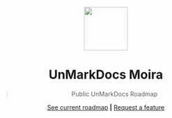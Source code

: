 <p align="center">
  <img height="100" src="https://i.imgur.com/pWvj1DY.png" />
</p>
<h1 align="center">UnMarkDocs Moira</h1>
<blockquote align="center">Public UnMarkDocs Roadmap</blockquote>

<p align="center">
  <a href="https://github.com/orgs/UnMarkDocs/projects/1">See current roadmap</a> <b>|</b> <a href="https://github.com/UnMarkDocs/moira/issues/new?template=feature_request.md">Request a feature</a>
</p>
